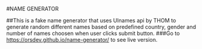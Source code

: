 #NAME GENERATOR 

##This is a fake name generator that uses UInames api by THOM to generate random different names based on predefined country, gender and number of names choosen when user clicks submit button.
###Go to https://orsdev.github.io/name-generator/ to see live version.

